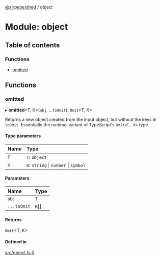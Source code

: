 [@sirpepe/shed](../README.md) / object

# Module: object

## Table of contents

### Functions

- [omitted](object.md#omitted)

## Functions

### omitted

▸ **omitted**<T, K\>(`obj`, ...`toOmit`): `Omit`<T, K\>

Returns a new object created from the input object, but without the keys in
`toOmit`. Essentially the runtime-variant of TypeScript's `Omit<T, K>` type.

#### Type parameters

| Name | Type |
| :------ | :------ |
| `T` | `T`: `object` |
| `K` | `K`: `string` \| `number` \| `symbol` |

#### Parameters

| Name | Type |
| :------ | :------ |
| `obj` | `T` |
| `...toOmit` | `K`[] |

#### Returns

`Omit`<T, K\>

#### Defined in

[src/object.ts:5](https://github.com/SirPepe/shed/blob/2f24553/src/object.ts#L5)

